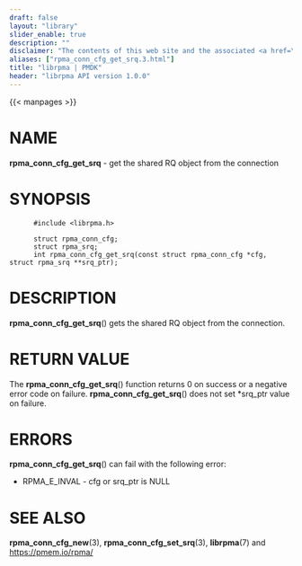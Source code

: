 ```yaml
---
draft: false
layout: "library"
slider_enable: true
description: ""
disclaimer: "The contents of this web site and the associated <a href=\"https://github.com/pmem\">GitHub repositories</a> are BSD-licensed open source."
aliases: ["rpma_conn_cfg_get_srq.3.html"]
title: "librpma | PMDK"
header: "librpma API version 1.0.0"
---
```

{{< manpages >}}

[comment]: <> (SPDX-License-Identifier: BSD-3-Clause)
[comment]: <> (Copyright 2020-2022, Intel Corporation)

NAME
====

**rpma\_conn\_cfg\_get\_srq** - get the shared RQ object from the
connection

SYNOPSIS
========

          #include <librpma.h>

          struct rpma_conn_cfg;
          struct rpma_srq;
          int rpma_conn_cfg_get_srq(const struct rpma_conn_cfg *cfg, struct rpma_srq **srq_ptr);

DESCRIPTION
===========

**rpma\_conn\_cfg\_get\_srq**() gets the shared RQ object from the
connection.

RETURN VALUE
============

The **rpma\_conn\_cfg\_get\_srq**() function returns 0 on success or a
negative error code on failure. **rpma\_conn\_cfg\_get\_srq**() does not
set \*srq\_ptr value on failure.

ERRORS
======

**rpma\_conn\_cfg\_get\_srq**() can fail with the following error:

-   RPMA\_E\_INVAL - cfg or srq\_ptr is NULL

SEE ALSO
========

**rpma\_conn\_cfg\_new**(3), **rpma\_conn\_cfg\_set\_srq**(3),
**librpma**(7) and https://pmem.io/rpma/
